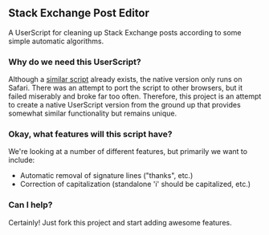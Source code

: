 ## Stack Exchange Post Editor

A UserScript for cleaning up Stack Exchange posts according to some simple automatic algorithms.

### Why do we need this UserScript?

Although a [similar script](http://stackapps.com/questions/2209/se-editor-toolkit) already exists, the native version only runs on Safari. There was an attempt to port the script to other browsers, but it failed miserably and broke far too often. Therefore, this project is an attempt to create a native UserScript version from the ground up that provides somewhat similar functionality but remains unique.

### Okay, what features will this script have?

We're looking at a number of different features, but primarily we want to include:

- Automatic removal of signature lines ("thanks", etc.)
- Correction of capitalization (standalone 'i' should be capitalized, etc.)

### Can I help?

Certainly! Just fork this project and start adding awesome features.

